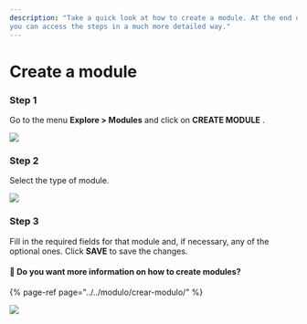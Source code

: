 ```yaml
---
description: "Take a quick look at how to create a module. At the end of this article 
you can access the steps in a much more detailed way."
---
```


# Create a module

### Step 1

Go to the menu **Explore > Modules** and click on **CREATE MODULE** .

![](https://lh6.googleusercontent.com/G81nVKTnKmzn00dER9vN8R54wcSxnV_dB4gBhxkFYgFbH26FFJ6FZBLVdlO60WmGhB0r_z7dCIY9egw2ln-WP4gVDPoZZU97Cni-HIQiuld9_I9GZm7obHkGIx3Qm-7mPRGhOTXk)

### Step 2

Select the type of module.

![](https://lh4.googleusercontent.com/GJtd8T-7HRLDD88KMgiLRubrOJSWZ2k4PjYxO_aj-vHQUxSSLp1Yv_sNthy1NTAtUsGqcfhgnqFZMWeCPMd-8E9fyNUrOHmkH1dxAQcYW098p5N1iPMAngwNV3E7FlNsD9M_H-01)

### Step 3

Fill in the required fields for that module and, if necessary, any of the optional ones. Click **SAVE** to save the changes.

#### 🎯 Do you want more information on how to create modules?

{% page-ref page="../../modulo/crear-modulo/" %}

![](../../.gitbook/assets/create_module.gif)


